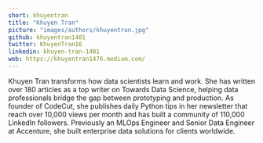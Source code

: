 ```yaml
---
short: khuyentran
title: "Khuyen Tran"
picture: "images/authors/khuyentran.jpg"
github: khuyentran1401
twitter: KhuyenTran16
linkedin: khuyen-tran-1401
web: https://khuyentran1476.medium.com/
---
```


Khuyen Tran transforms how data scientists learn and work. She has written over 180 articles as a top writer on Towards Data Science, helping data professionals bridge the gap between prototyping and production. As founder of CodeCut, she publishes daily Python tips in her newsletter that reach over 10,000 views per month and has built a community of 110,000 LinkedIn followers. Previously an MLOps Engineer and Senior Data Engineer at Accenture, she built enterprise data solutions for clients worldwide.